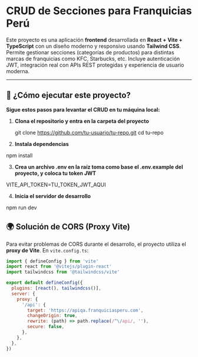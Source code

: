 # CRUD de Secciones para Franquicias Perú

Este proyecto es una aplicación **frontend** desarrollada en **React + Vite + TypeScript** con un diseño moderno y responsivo usando **Tailwind CSS**.  
Permite gestionar secciones (categorías de productos) para distintas marcas de franquicias como KFC, Starbucks, etc. Incluye autenticación JWT, integración real con APIs REST protegidas y experiencia de usuario moderna.

---

## 🚀 ¿Cómo ejecutar este proyecto?

**Sigue estos pasos para levantar el CRUD en tu máquina local:**

1. **Clona el repositorio y entra en la carpeta del proyecto**

   git clone https://github.com/tu-usuario/tu-repo.git
   cd tu-repo

2. **Instala dependencias**

  npm install

3. **Crea un archivo .env en la raíz toma como base el .env.example del proyecto, y coloca tu token JWT**

VITE_API_TOKEN=TU_TOKEN_JWT_AQUI

4. **Inicia el servidor de desarrollo**

npm run dev


## 🌍 Solución de CORS (Proxy Vite)

Para evitar problemas de CORS durante el desarrollo, el proyecto utiliza el **proxy de Vite**.
En `vite.config.ts`:

```js
import { defineConfig } from 'vite'
import react from '@vitejs/plugin-react'
import tailwindcss from '@tailwindcss/vite'

export default defineConfig({
  plugins: [react(), tailwindcss()],
  server: {
    proxy: {
      '/api': {
        target: 'https://apiqa.franquiciasperu.com',
        changeOrigin: true,
        rewrite: (path) => path.replace(/^\/api/, ''),
        secure: false,
      },
    },
  },
})